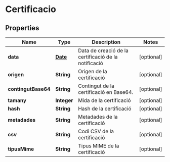# Certificacio

## Properties
Name | Type | Description | Notes
------------ | ------------- | ------------- | -------------
**data** | [**Date**](Date.md) | Data de creació de la certificació de la notificació |  [optional]
**origen** | **String** | Origen de la certificació |  [optional]
**contingutBase64** | **String** | Contingut de la certificació en Base64. |  [optional]
**tamany** | **Integer** | Mida de la certificació |  [optional]
**hash** | **String** | Hash de la certificació |  [optional]
**metadades** | **String** | Metadades de la certificació |  [optional]
**csv** | **String** | Codi CSV de la certificació |  [optional]
**tipusMime** | **String** | Tipus MIME de la certificació |  [optional]
